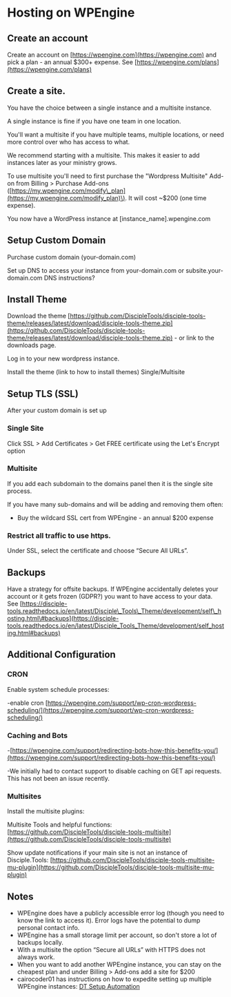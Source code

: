 # Hosting on WPEngine

## Create an account

Create an account on [https://wpengine.com](https://wpengine.com) and pick a plan - an annual $300+ expense. See [https://wpengine.com/plans](https://wpengine.com/plans)

## Create a site.

You have the choice between a single instance and a multisite instance.

A single instance is fine if you have one team in one location.

You'll want a multisite if you have multiple teams, multiple locations, or need more control over who has access to what.

We recommend starting with a multisite. This makes it easier to add instances later as your ministry grows.

To use multisite you'll need to first purchase the "Wordpress Multisite" Add-on from Billing &gt; Purchase Add-ons \([https://my.wpengine.com/modify\_plan](https://my.wpengine.com/modify_plan)\). It will cost ~$200 \(one time expense\).

You now have a WordPress instance at \[instance\_name\].wpengine.com

## Setup Custom Domain

Purchase custom domain \(your-domain.com\)

Set up DNS to access your instance from your-domain.com or subsite.your-domain.com DNS instructions?

## Install Theme

Download the theme [https://github.com/DiscipleTools/disciple-tools-theme/releases/latest/download/disciple-tools-theme.zip](https://github.com/DiscipleTools/disciple-tools-theme/releases/latest/download/disciple-tools-theme.zip) - or link to the downloads page.

Log in to your new wordpress instance.

Install the theme \(link to how to install themes\) Single/Multisite

## Setup TLS \(SSL\)

After your custom domain is set up

### Single Site

Click SSL &gt; Add Certificates &gt; Get FREE certificate using the Let's Encrypt option

### Multisite

If you add each subdomain to the domains panel then it is the single site process.

If you have many sub-domains and will be adding and removing them often:

* Buy the wildcard SSL cert from WPEngine - an annual $200 expense

### Restrict all traffic to use https.

Under SSL, select the certificate and choose “Secure All URLs”.

## Backups

Have a strategy for offsite backups. If WPEngine accidentally deletes your account or it gets frozen \(GDPR?\) you want to have access to your data. See [https://disciple-tools.readthedocs.io/en/latest/Disciple\_Tools\_Theme/development/self\_hosting.html\#backups](https://disciple-tools.readthedocs.io/en/latest/Disciple_Tools_Theme/development/self_hosting.html#backups)

## Additional Configuration

### CRON

Enable system schedule processes:

-enable cron [https://wpengine.com/support/wp-cron-wordpress-scheduling/](https://wpengine.com/support/wp-cron-wordpress-scheduling/)

### Caching and Bots

-[https://wpengine.com/support/redirecting-bots-how-this-benefits-you/](https://wpengine.com/support/redirecting-bots-how-this-benefits-you/)

-We initially had to contact support to disable caching on GET api requests. This has not been an issue recently.

### Multisites

Install the multisite plugins:

Multisite Tools and helpful functions: [https://github.com/DiscipleTools/disciple-tools-multisite](https://github.com/DiscipleTools/disciple-tools-multisite)

Show update notifications if your main site is not an instance of Disciple.Tools: [https://github.com/DiscipleTools/disciple-tools-multisite-mu-plugin](https://github.com/DiscipleTools/disciple-tools-multisite-mu-plugin)

## Notes

* WPEngine does have a publicly accessible error log \(though you need to know the link to access it\). Error logs have the potential to dump personal contact info.
* WPEngine has a small storage limit per account, so don't store a lot of backups locally.
* With a multisite the option “Secure all URLs” with HTTPS does not always work.
* When you want to add another WPEngine instance, you can stay on the cheapest plan and under Billing &gt; Add-ons add a site for $200
* cairocoder01 has instructions on how to expedite setting up multiple WPEngine instances: [DT Setup Automation](https://github.com/cairocoder01/dt-setup-automation)

